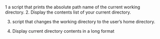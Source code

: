 1 a script that prints the absolute path name of the current working directory.
2. Display the contents list of your current directory.

3. script that changes the working directory to the user’s home directory.

4. Display current directory contents in a long format

